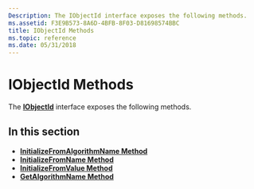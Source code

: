 ```yaml
---
Description: The IObjectId interface exposes the following methods.
ms.assetid: F3E9B573-8A6D-4BFB-8F03-D81698574BBC
title: IObjectId Methods
ms.topic: reference
ms.date: 05/31/2018
---
```


# IObjectId Methods

The [**IObjectId**](/windows/desktop/api/CertEnroll/nn-certenroll-iobjectid) interface exposes the following methods.

## In this section

-   [**InitializeFromAlgorithmName Method**](/windows/desktop/api/CertEnroll/nf-certenroll-iobjectid-initializefromalgorithmname)
-   [**InitializeFromName Method**](/windows/desktop/api/CertEnroll/nf-certenroll-iobjectid-initializefromname)
-   [**InitializeFromValue Method**](/windows/desktop/api/CertEnroll/nf-certenroll-iobjectid-initializefromvalue)
-   [**GetAlgorithmName Method**](/windows/desktop/api/CertEnroll/nf-certenroll-iobjectid-getalgorithmname)

 

 



